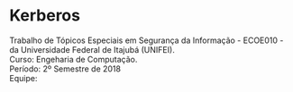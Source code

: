 # Kerberos

Trabalho de Tópicos Especiais em Segurança da Informação - ECOE010 - da Universidade Federal de Itajubá (UNIFEI).  
Curso: Engeharia de Computação.  
Período: 2º Semestre de 2018   
Equipe:  
